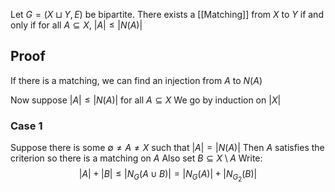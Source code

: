 Let $G=(X\sqcup Y,E)$ be bipartite. 
There exists a [[Matching]] from $X$ to $Y$ if and only if 
for all $A\subseteq X$, $\lvert A \rvert\leq \lvert N(A) \rvert$
## Proof
If there is a matching, we can find an injection from $A$ to $N(A)$

Now suppose $\lvert A \rvert\leq \lvert N(A) \rvert$ for all $A\subseteq X$
We go by induction on $\lvert X \rvert$
### Case 1
Suppose there is some $\emptyset \ne A\neq X$ such that $\lvert A \rvert=\lvert N(A) \rvert$
Then $A$ satisfies the criterion so there is a matching on $A$
Also set $B\subseteq X\setminus A$
Write:
$$
\lvert A \rvert +\lvert B \rvert \leq \lvert N_{G}(A\cup B) \rvert = \lvert N_{G}(A) \rvert  + \lvert N_{G_{2}}(B) \rvert  
$$
